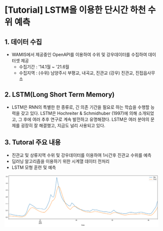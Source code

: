 # [Tutorial] LSTM을 이용한 단시간 하천 수위 예측

## 1. 데이터 수집
  - WAMIS에서 제공중인 OpenAPI를 이용하여 수위 및 강우데이터를 수집하여 데이터셋 제공
    - 수집기간 : '14.1월 ~ '21.6월
    - 수집지역 : (수위) 남양주시 부평교, 내곡교, 진관교 (강우) 진관교, 진접읍사무소
  
## 2. LSTM(Long Short Term Memory)
  - LSTM은 RNN의 특별한 한 종류로, 긴 의존 기간을 필요로 하는 학습을 수행할 능력을 갖고 있다. LSTM은 Hochreiter & Schmidhuber (1997)에 의해 소개되었고, 그 후에 여러 추후 연구로 계속 발전하고 유명해졌다. LSTM은 여러 분야의 문제를 굉장히 잘 해결했고, 지금도 널리 사용되고 있다.

## 3. Tutoral 주요 내용
  - 진관교 및 상류지역 수위 및 강우데이터를 이용하여 1시간후 진관교 수위를 예측
  - 딥러닝 알고리즘을 이용하기 위한 시계열 데이터 전처리
  - LSTM 모형 훈련 및 예측

![](./lstm-screenshot.png)

